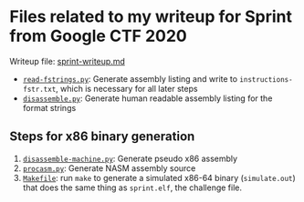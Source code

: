 # Files related to my writeup for Sprint from Google CTF 2020
Writeup file: [sprint-writeup.md](./sprint-writeup.md)
- [`read-fstrings.py`](./read-fstrings.py): Generate assembly listing and write to `instructions-fstr.txt`, which is necessary for all later steps
- [`disassemble.py`](./disassemble.py): Generate human readable assembly listing for the format strings
## Steps for x86 binary generation
1. [`disassemble-machine.py`](./disassemble-machine.py): Generate pseudo x86 assembly
2. [`procasm.py`](./procasm.py): Generate NASM assembly source
3. [`Makefile`](./Makefile): run `make` to generate a simulated x86-64 binary (`simulate.out`) that does the same thing as `sprint.elf`, the challenge file.
